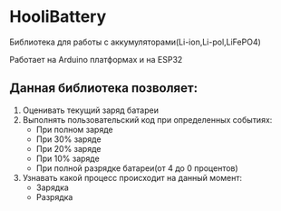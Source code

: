 # HooliBattery
Библиотека для работы с аккумуляторами(Li-ion,Li-pol,LiFePO4)

Работает на Arduino платформах и на ESP32
## Данная библиотека позволяет:
1. Оценивать текущий заряд батареи
2. Выполнять пользовательский код при определенных событиях:
    * При полном заряде
    * При 30% заряде
    * При 20% заряде
    * При 10% заряде
    * При полной разрядке батареи(от 4 до 0 процентов)
3. Узнавать какой процесс происходит на данный момент:
    * Зарядка
    * Разрядка
